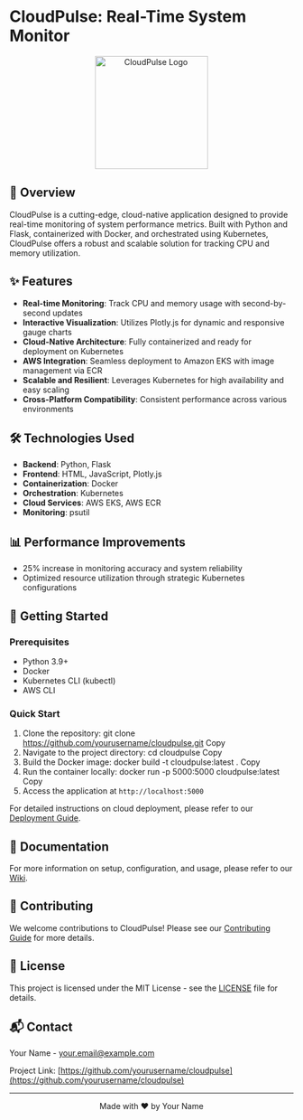 # CloudPulse: Real-Time System Monitor

<p align="center">
  <img src="https://your-image-url-here.com/cloudpulse-logo.png" alt="CloudPulse Logo" width="200"/>
</p>

## 🚀 Overview

CloudPulse is a cutting-edge, cloud-native application designed to provide real-time monitoring of system performance metrics. Built with Python and Flask, containerized with Docker, and orchestrated using Kubernetes, CloudPulse offers a robust and scalable solution for tracking CPU and memory utilization.

## ✨ Features

- **Real-time Monitoring**: Track CPU and memory usage with second-by-second updates
- **Interactive Visualization**: Utilizes Plotly.js for dynamic and responsive gauge charts
- **Cloud-Native Architecture**: Fully containerized and ready for deployment on Kubernetes
- **AWS Integration**: Seamless deployment to Amazon EKS with image management via ECR
- **Scalable and Resilient**: Leverages Kubernetes for high availability and easy scaling
- **Cross-Platform Compatibility**: Consistent performance across various environments

## 🛠️ Technologies Used

- **Backend**: Python, Flask
- **Frontend**: HTML, JavaScript, Plotly.js
- **Containerization**: Docker
- **Orchestration**: Kubernetes
- **Cloud Services**: AWS EKS, AWS ECR
- **Monitoring**: psutil

## 📊 Performance Improvements

- 25% increase in monitoring accuracy and system reliability
- Optimized resource utilization through strategic Kubernetes configurations

## 🚀 Getting Started

### Prerequisites

- Python 3.9+
- Docker
- Kubernetes CLI (kubectl)
- AWS CLI

### Quick Start

1. Clone the repository:
git clone https://github.com/yourusername/cloudpulse.git
Copy
2. Navigate to the project directory:
cd cloudpulse
Copy
3. Build the Docker image:
docker build -t cloudpulse:latest .
Copy
4. Run the container locally:
docker run -p 5000:5000 cloudpulse:latest
Copy
5. Access the application at `http://localhost:5000`

For detailed instructions on cloud deployment, please refer to our [Deployment Guide](docs/deployment-guide.md).

## 📘 Documentation

For more information on setup, configuration, and usage, please refer to our [Wiki](https://github.com/yourusername/cloudpulse/wiki).

## 🤝 Contributing

We welcome contributions to CloudPulse! Please see our [Contributing Guide](CONTRIBUTING.md) for more details.

## 📄 License

This project is licensed under the MIT License - see the [LICENSE](LICENSE) file for details.

## 📬 Contact

Your Name - your.email@example.com

Project Link: [https://github.com/yourusername/cloudpulse](https://github.com/yourusername/cloudpulse)

---

<p align="center">
Made with ❤️ by Your Name
</p>

